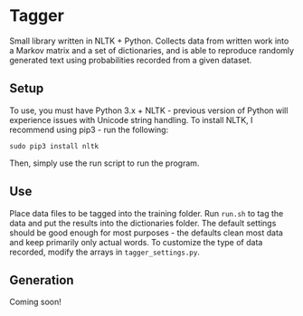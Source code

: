 # Tagger
Small library written in NLTK + Python.  Collects data from written work into a Markov matrix and a set of dictionaries, and is able to reproduce randomly generated text using probabilities recorded from a given dataset.

## Setup
To use, you must have Python 3.x + NLTK - previous version of Python will experience issues with Unicode string handling.  To install NLTK, I recommend using pip3 - run the following:
```
sudo pip3 install nltk
```
Then, simply use the run script to run the program.

## Use
Place data files to be tagged into the training folder.  Run `run.sh` to tag the data and put the results into the dictionaries folder.  The default settings should be good enough for most purposes - the defaults clean most data and keep primarily only actual words.  To customize the type of data recorded, modify the arrays in `tagger_settings.py`.

## Generation
Coming soon!
